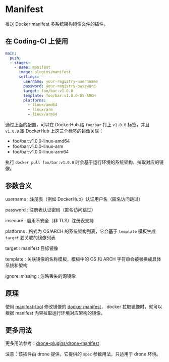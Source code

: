 # Manifest

推送 Docker manifest 多系统架构镜像文件的插件。

## 在 Coding-CI 上使用

```yml
main:
  push:
  - stages:
    - name: manifest
      image: plugins/manifest
      settings:
        username: your-registry-usernname
        password: your-registry-password
        target: foo/bar:v1.0.0
        template: foo/bar:v1.0.0-OS-ARCH
        platforms:
          - linux/amd64
          - linux/arm
          - linux/arm64

```

通过上面的配置，可以在 DockerHub 给 `foo/bar` 打上 `v1.0.0` 标签，并且 `v1.0.0` 跟 DockerHub 上这三个标签的镜像关联：

- foo/bar:v1.0.0-linux-amd64
- foo/bar:v1.0.0-linux-arm
- foo/bar:v1.0.0-linux-arm64

执行 `docker pull foo/bar:v1.0.0` 时会基于运行环境的系统架构，拉取对应的镜像。

## 参数含义

username
: 注册表（例如 DockerHub）认证用户名（匿名访问跳过）

password
: 注册表认证密码（匿名访问跳过）

insecure
: 启用不安全（非 TLS）注册表支持

platforms
: 格式为 OS/ARCH 的系统架构列表，它会基于 `template` 模板生成 `target` 要关联的镜像列表

target
: manifest 目标镜像

template
: 关联镜像的名称模板，模板中的 OS 和 ARCH 字符串会被替换成具体系统和架构

ignore_missing
: 忽略丢失的源镜像

## 原理

使用 [manifest-tool](https://github.com/estesp/manifest-tool)
修改镜像的 [docker manifest](https://docs.docker.com/engine/reference/commandline/manifest/)，
docker 拉取镜像时，就可以根据 manifest 内容拉取运行环境对应架构的镜像。

## 更多用法

更多用法参考：[drone-plugins/drone-manifest](https://github.com/drone-plugins/drone-manifest)

注意：该插件由 drone 提供，它提供的 `spec` 参数用法，只适用于 drone 环境。
